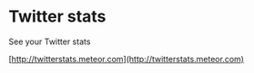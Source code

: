 Twitter stats
===

See your Twitter stats

[http://twitterstats.meteor.com](http://twitterstats.meteor.com)